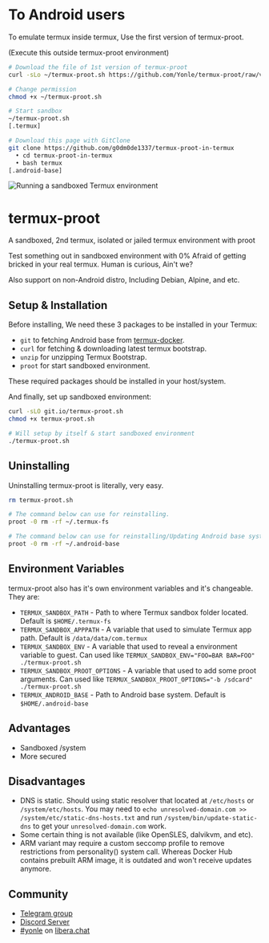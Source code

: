 # To Android users
To emulate termux inside termux, Use the first version of termux-proot.

(Execute this outside termux-proot environment)
```sh
# Download the file of 1st version of termux-proot
curl -sLo ~/termux-proot.sh https://github.com/Yonle/termux-proot/raw/v1.0.0/termux

# Change permission
chmod +x ~/termux-proot.sh

# Start sandbox
~/termux-proot.sh
[.termux]

# Download this page with GitClone
git clone https://github.com/g0dm0de1337/termux-proot-in-termux
  • cd termux-proot-in-termux
  • bash termux
[.android-base]
```

![Running a sandboxed Termux environment](https://raw.githubusercontent.com/Yonle/termux-proot/master/screenshot.png)

# termux-proot
A sandboxed, 2nd termux, isolated or jailed termux environment with proot

Test something out in sandboxed environment with 0% Afraid of getting bricked in your real termux. Human is curious, Ain't we?

Also support on non-Android distro, Including Debian, Alpine, and etc.

## Setup & Installation
Before installing, We need these 3 packages to be installed in your Termux:
 * `git` to fetching Android base from [termux-docker](https://github.com/termux/termux-docker).
 * `curl` for fetching & downloading latest termux bootstrap.
 * `unzip` for unzipping Termux Bootstrap.
 * `proot` for start sandboxed environment.

These required packages should be installed in your host/system.

And finally, set up sandboxed environment:

```sh
curl -sLO git.io/termux-proot.sh
chmod +x termux-proot.sh

# Will setup by itself & start sandboxed environment
./termux-proot.sh
```

## Uninstalling
Uninstalling termux-proot is literally, very easy. 

```sh
rm termux-proot.sh

# The command below can use for reinstalling.
proot -0 rm -rf ~/.termux-fs

# The command below can use for reinstalling/Updating Android base system.
proot -0 rm -rf ~/.android-base
```

## Environment Variables
termux-proot also has it's own environment variables and it's changeable. They are:

 * `TERMUX_SANDBOX_PATH` - Path to where Termux sandbox folder located. Default is `$HOME/.termux-fs`
 * `TERMUX_SANDBOX_APPPATH` - A variable that used to simulate Termux app path. Default is `/data/data/com.termux`
 * `TERMUX_SANDBOX_ENV` - A variable that used to reveal a environment variable to guest. Can used like `TERMUX_SANDBOX_ENV="FOO=BAR BAR=FOO" ./termux-proot.sh`
 * `TERMUX_SANDBOX_PROOT_OPTIONS` - A variable that used to add some proot arguments. Can used like `TERMUX_SANDBOX_PROOT_OPTIONS="-b /sdcard" ./termux-proot.sh`
 * `TERMUX_ANDROID_BASE` - Path to Android base system. Default is `$HOME/.android-base`

## Advantages
 * Sandboxed /system
 * More secured

## Disadvantages
 * DNS is static. Should using static resolver that located at `/etc/hosts` or `/system/etc/hosts`. You may need to `echo unresolved-domain.com >> /system/etc/static-dns-hosts.txt` and run `/system/bin/update-static-dns` to get your `unresolved-domain.com` work.
 * Some certain thing is not available (like OpenSLES, dalvikvm, and etc).
 * ARM variant may require a custom seccomp profile to remove restrictions from personality() system call. Whereas Docker Hub contains prebuilt ARM image, it is outdated and won't receive updates anymore.

## Community
- [Telegram group](https://t.me/yonlecoder)
- [Discord Server](https://discord.gg/yqB5HF8XFu)
- [#yonle](irc://irc.libera.chat:6697/yonle) on [libera.chat](https://libera.chat)

